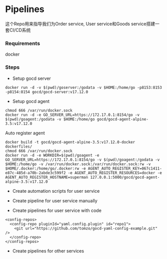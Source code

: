 # Pipelines

这个Repo用来指导我们为Order service, User service和Goods service搭建一套CI/CD系统

### Requirements

docker

### Steps
* Setup gocd server
```
docker run -d -v $(pwd)/goserver:/godata -v $HOME:/home/go -p8153:8153 -p8154:8154 gocd/gocd-server:v17.12.0
```

* Setup gocd agent
```
chmod 666 /var/run/docker.sock
docker run -d -e GO_SERVER_URL=https://172.17.0.1:8154/go -v $(pwd)/goagent:/godata -v $HOME:/home/go gocd/gocd-agent-alpine-3.5:v17.12.0
```

Auto register agent
```
docker build -t gocd/gocd-agent-alpine-3.5:v17.12.0-docker dockerfiles/
chmod 666 /var/run/docker.sock
docker run -d -e WORKDIR=$(pwd)/goagent -e GO_SERVER_URL=https://172.17.0.1:8154/go -v $(pwd)/goagent:/godata -v $HOME:/home/go -v /var/run/docker.sock:/var/run/docker.sock:rw -v $HOME/.docker:/home/go/.docker:rw -e AGENT_AUTO_REGISTER_KEY=067c1411-e87c-485d-a70b-2abde3c599f2 -e AGENT_AUTO_REGISTER_RESOURCES=docker -e AGENT_AUTO_REGISTER_HOSTNAME=superman 127.0.0.1:5000/gocd/gocd-agent-alpine-3.5:v17.12.0
```

* Create automation scripts for user service

* Create pipeline for user service manually

* Create pipelines for user service with code 
```
<config-repos>
  <config-repo pluginId="yaml.config.plugin" id="repo1">
    <git url="https://github.com/tomzo/gocd-yaml-config-example.git" />
  </config-repo>
</config-repos>
```

* Create pipelines for other services